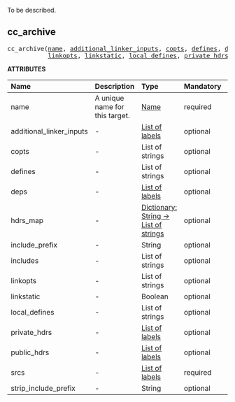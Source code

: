 <!-- Generated with Stardoc: http://skydoc.bazel.build -->

 To be described. 

<a id="cc_archive"></a>

## cc_archive

<pre>
cc_archive(<a href="#cc_archive-name">name</a>, <a href="#cc_archive-additional_linker_inputs">additional_linker_inputs</a>, <a href="#cc_archive-copts">copts</a>, <a href="#cc_archive-defines">defines</a>, <a href="#cc_archive-deps">deps</a>, <a href="#cc_archive-hdrs_map">hdrs_map</a>, <a href="#cc_archive-include_prefix">include_prefix</a>, <a href="#cc_archive-includes">includes</a>,
           <a href="#cc_archive-linkopts">linkopts</a>, <a href="#cc_archive-linkstatic">linkstatic</a>, <a href="#cc_archive-local_defines">local_defines</a>, <a href="#cc_archive-private_hdrs">private_hdrs</a>, <a href="#cc_archive-public_hdrs">public_hdrs</a>, <a href="#cc_archive-srcs">srcs</a>, <a href="#cc_archive-strip_include_prefix">strip_include_prefix</a>)
</pre>



**ATTRIBUTES**


| Name  | Description | Type | Mandatory | Default |
| :------------- | :------------- | :------------- | :------------- | :------------- |
| <a id="cc_archive-name"></a>name |  A unique name for this target.   | <a href="https://bazel.build/concepts/labels#target-names">Name</a> | required |  |
| <a id="cc_archive-additional_linker_inputs"></a>additional_linker_inputs |  -   | <a href="https://bazel.build/concepts/labels">List of labels</a> | optional | [] |
| <a id="cc_archive-copts"></a>copts |  -   | List of strings | optional | [] |
| <a id="cc_archive-defines"></a>defines |  -   | List of strings | optional | [] |
| <a id="cc_archive-deps"></a>deps |  -   | <a href="https://bazel.build/concepts/labels">List of labels</a> | optional | [] |
| <a id="cc_archive-hdrs_map"></a>hdrs_map |  -   | <a href="https://bazel.build/rules/lib/dict">Dictionary: String -> List of strings</a> | optional | {} |
| <a id="cc_archive-include_prefix"></a>include_prefix |  -   | String | optional | "" |
| <a id="cc_archive-includes"></a>includes |  -   | List of strings | optional | [] |
| <a id="cc_archive-linkopts"></a>linkopts |  -   | List of strings | optional | [] |
| <a id="cc_archive-linkstatic"></a>linkstatic |  -   | Boolean | optional | True |
| <a id="cc_archive-local_defines"></a>local_defines |  -   | List of strings | optional | [] |
| <a id="cc_archive-private_hdrs"></a>private_hdrs |  -   | <a href="https://bazel.build/concepts/labels">List of labels</a> | optional | [] |
| <a id="cc_archive-public_hdrs"></a>public_hdrs |  -   | <a href="https://bazel.build/concepts/labels">List of labels</a> | optional | [] |
| <a id="cc_archive-srcs"></a>srcs |  -   | <a href="https://bazel.build/concepts/labels">List of labels</a> | required |  |
| <a id="cc_archive-strip_include_prefix"></a>strip_include_prefix |  -   | String | optional | "" |


